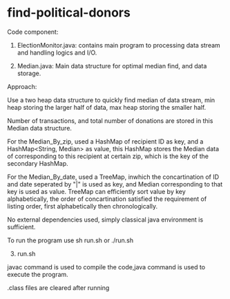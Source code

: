 # find-political-donors

Code component:

1. ElectionMonitor.java: contains main program to processing data stream and handling logics and I/O.

2. Median.java: Main data structure for optimal median find, and data storage.

Approach:

Use a two heap data structure to quickly find median of data stream, min heap storing the larger half of data, max heap storing the smaller half.

Number of transactions, and total number of donations are stored in this Median data structure.

For the Median_By_zip, used a HashMap of recipient ID as key, and a HashMap<String, Median> as value, this HashMap stores the Median data of corresponding to this recipient at certain zip, which is the key of the secondary HashMap.

For the Median_By_date, used a TreeMap, inwhich the concartination of ID and date seperated by "|" is used as key, and Median corresponding to that key is used as value. TreeMap can efficiently sort value by key alphabetically, the order of concartination satisfied the requirement of listing order, first alphabetically then chronologically.

No external dependencies used, simply classical java environment is sufficient.

To run the program use sh run.sh or ./run.sh

3. run.sh

javac command is used to compile the code,java command is used to execute the program.

 .class files are cleared after running 
